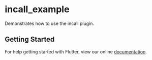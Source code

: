 # incall_example

Demonstrates how to use the incall plugin.

## Getting Started

For help getting started with Flutter, view our online
[documentation](https://flutter.io/).
